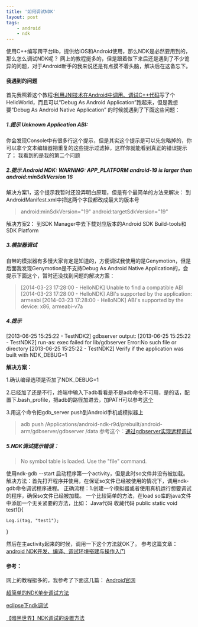 ```yaml
---
title: '如何调试NDK'
layout: post
tags:
    - android
    - ndk
---
```


使用C++编写跨平台lib，提供给iOS和Android使用，那么NDK是必然要用到的，那么怎么调试NDK呢？
网上的教程挺多的，但是跟着做下来后还是遇到了不少诡异的问题，对于Android新手的我来说还是有点摸不着头脑，解决后在这备忘下。

#### 我遇到的问题

首先我照着这个教程:[利用JNI技术在Android中调用、调试C++代码](http://blog.micro-studios.com/?p=4212)写了个HelloWorld，而且可以“Debug As Android Application”跑起来，但是我想要“Debug As Android Native Application” 的时候就遇到了下面这些问题：

##### 1.提示 Unknown Application ABI: 

你会发现Console中有很多行这个提示，但是其实这个提示是可以先忽略掉的，你可以拿个文本编辑器把重复的这些提示过滤掉，这样你就能看到真正的错误提示了；
我看到的是我的第二个问题

##### 2.提示 Android NDK: WARNING: APP_PLATFORM android-19 is larger than android:minSdkVersion 16

解决方案1，这个提示我暂时还没弄明白原理，但是有个最简单的方法来解决：
到AndroidManifest.xml中把这两个字段都改成最大的版本号
> android:minSdkVersion="19"
> android:targetSdkVersion="19"

解决方案2：
到SDK Manager中去下载对应版本的Android SDK Build-tools和SDK Platform

##### 3.模拟器调试

自带的模拟器有多慢大家肯定是知道的，方便调试我使用的是Genymotion，但是后面我发现Genymotion是不支持Debug As Android Native Application的，会提示下面这个，暂时还没找到问题的解决方案：
> [2014-03-23 17:28:00 - HelloNDK] Unable to find a compatible ABI
> [2014-03-23 17:28:00 - HelloNDK] ABI's supported by the application: armeabi
> [2014-03-23 17:28:00 - HelloNDK] ABI's supported by the device: x86, armeabi-v7a

##### 4.提示

[2013-06-25 15:25:22 - TestNDK2] gdbserver output:
[2013-06-25 15:25:22 - TestNDK2] run-as: exec failed for lib/gdbserver Error:No such file or directory
[2013-06-25 15:25:22 - TestNDK2] Verify if the application was built with NDK_DEBUG=1

**解决方案：**  

1.确认编译选项是否加了NDK_DEBUG=1  

2.已经加了还是不行，终端中输入下adb看看是不是adb命令不可用，是的话，配置下.bash_profile，把adb的路径加进去，加PATH可以参考[这个](http://gushedaoren.blog.163.com/blog/static/17366340520124300630343/)  

3.用这个命令把gdb_server push到Android手机或模拟器上  

> adb push /Applications/android-ndk-r9d/prebuilt/android-arm/gdbserver/gdbserver /data
参考这个：[通过gdbserver实现远程调试](http://hi.baidu.com/linuxcfan/item/4d6a07ee9fcdb2255b2d64df)   


##### 5.NDK调试提示错误：

> No symbol table is loaded.  Use the "file" command.  

 
使用ndk-gdb --start 启动程序第一个activity，但是此时so文件并没有被加载。解决方法：首先打开程序并使用，在保证so文件已经被使用的情况下，调用ndk-gdb命令调试程序进程。
正确流程：1.创建一个模拟器或者使用真机运行想要调试的程序，确保so文件已经被加载。
一个比较简单的方法，在load so库的java文件中添加一个无关紧要的方法，比如：
Java代码  收藏代码
public static void test1(){  

    Log.i(tag, "test1");  

}  

然后在主activity起来的时候，调用一下这个方法就OK了。
参考这篇文章：[android NDK开发、编译、调试环境搭建与操作入门](http://qiang106.iteye.com/blog/1830416)  


#### 参考：

网上的教程挺多的，我参考了下面这几篇：
[Android官网](http://developer.android.com/tools/sdk/ndk/index.html)  

[超简单的NDK单步调试方法](http://blog.csdn.net/wutianyin222/article/details/8222838)  

[eclipse下ndk调试](http://blog.csdn.net/wjr2012/article/details/7993722)  

[【暗黑世界】NDK调试的设置方法](http://www.aiseminar.cn/bbs/home.php?mod=space&uid=3&do=blog&id=2735)  
